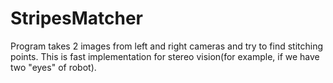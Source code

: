 # StripesMatcher

Program takes 2 images from left and right cameras and try to find stitching points.
This is fast implementation for stereo vision(for example, if we have two "eyes" of robot).
